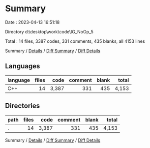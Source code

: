 # Summary

Date : 2023-04-13 16:51:18

Directory d:\\desktop\\work\\code\\IG_NoOp_5

Total : 14 files,  3387 codes, 331 comments, 435 blanks, all 4153 lines

Summary / [Details](details.md) / [Diff Summary](diff.md) / [Diff Details](diff-details.md)

## Languages
| language | files | code | comment | blank | total |
| :--- | ---: | ---: | ---: | ---: | ---: |
| C++ | 14 | 3,387 | 331 | 435 | 4,153 |

## Directories
| path | files | code | comment | blank | total |
| :--- | ---: | ---: | ---: | ---: | ---: |
| . | 14 | 3,387 | 331 | 435 | 4,153 |

Summary / [Details](details.md) / [Diff Summary](diff.md) / [Diff Details](diff-details.md)